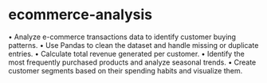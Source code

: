 # ecommerce-analysis
•	Analyze e-commerce transactions data to identify customer buying patterns.
•	Use Pandas to clean the dataset and handle missing or duplicate entries.
•	Calculate total revenue generated per customer.
•	Identify the most frequently purchased products and analyze seasonal trends.
•	Create customer segments based on their spending habits and visualize them.
